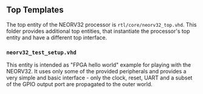 ## Top Templates

The top entity of the NEORV32 processor is `rtl/core/neorv32_top.vhd`. This folder provides additional
top entities, that instantiate the processor's top entity and have a different top interface.

### `neorv32_test_setup.vhd`

This entity is intended as "FPGA hello world" example for playing with the NEORV32. It uses only some of the
provided peripherals and provides a very simple and basic interface - only the clock, reset, UART and a subset
of the GPIO output port are propagated to the outer world.
